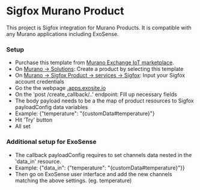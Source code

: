 
# Sigfox Murano Product

This project is Sigfox integration for Murano Products. It is compatible with any Murano applications including ExoSense.

### Setup

- Purchase this template from [Murano Exchange IoT marketplace](https://www.exosite.io/business/<business>/exchange/catalog).
- On [Murano -> Solutions](https://www.exosite.io/business/<business>/solutions): Create a product by selecting this template
- On [Murano -> Sigfox Product -> services -> Sigfox](https://www.exosite.io/business/<business>/connectivity/<product>/services): Input your Sigfox account credentials
- Go the the webpage [<product id>.apps.exosite.io](https://<product>.apps.exosite.io)
- On the 'post /create_callback/..' endpoint: Fill up necessary fields
- The body payload needs to be a the map of product resources to Sigfox payloadConfig data variables
- Example: {"temperature": "{customData#temperature}"}
- Hit 'Try' button
- All set

### Additional setup for ExoSense

- The callback payloadConfig requires to set channels data nested in the 'data_in' resource.
- Example: {"data_in": {"temperature": "{customData#temperature}"}}
- Then go on ExoSense user interface and add the new channels matching the above settings. (eg. temperature)
